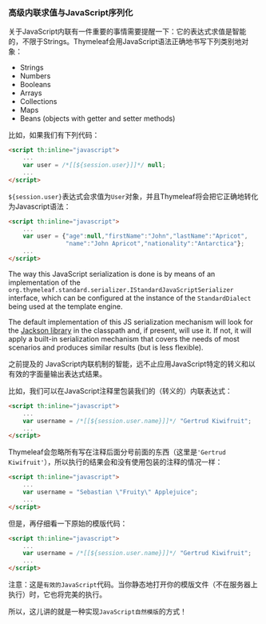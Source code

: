 ### 高级内联求值与JavaScript序列化

关于JavaScript内联有一件重要的事情需要提醒一下：它的表达式求值是智能的，不限于Strings。Thymeleaf会用JavaScript语法正确地书写下列类别地对象：

- Strings
- Numbers
- Booleans
- Arrays
- Collections
- Maps
- Beans (objects with getter and setter methods)

比如，如果我们有下列代码：
```html
<script th:inline="javascript">
    ...
    var user = /*[[${session.user}]]*/ null;
    ...
</script>
```
`${session.user}`表达式会求值为`User`对象，并且Thymeleaf将会把它正确地转化为Javascript语法：
```html
<script th:inline="javascript">
    ...
    var user = {"age":null,"firstName":"John","lastName":"Apricot",
                "name":"John Apricot","nationality":"Antarctica"};
    ...
</script>
```
The way this JavaScript serialization is done is by means of an implementation of the `org.thymeleaf.standard.serializer.IStandardJavaScriptSerializer` interface, which can be configured at the instance of the `StandardDialect` being used at the template engine.

The default implementation of this JS serialization mechanism will look for the [Jackson library](https://github.com/FasterXML/jackson) in the classpath and, if present, will use it. If not, it will apply a built-in serialization mechanism that covers the needs of most scenarios and produces similar results (but is less flexible).







之前提及的 JavaScript内联机制的智能，远不止应用JavaScript特定的转义和以有效的字面量输出表达式结果。

比如，我们可以在JavaScript注释里包装我们的（转义的）内联表达式：
```html
<script th:inline="javascript">
    ...
    var username = /*[[${session.user.name}]]*/ "Gertrud Kiwifruit";
    ...
</script>
```
Thymeleaf会忽略所有写在注释后面分号前面的东西（这里是`'Gertrud Kiwifruit'`），所以执行的结果会和没有使用包装的注释的情况一样：
```html
<script th:inline="javascript">
    ...
    var username = "Sebastian \"Fruity\" Applejuice";
    ...
</script>
```
但是，再仔细看一下原始的模版代码：
```html
<script th:inline="javascript">
    ...
    var username = /*[[${session.user.name}]]*/ "Gertrud Kiwifruit";
    ...
</script>
```
注意：这是`有效的JavaScript`代码。当你静态地打开你的模版文件（不在服务器上执行）时，它也将完美的执行。

所以，这儿讲的就是一种实现`JavaScript自然模版`的方式！